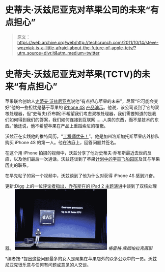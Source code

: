 # 史蒂夫·沃兹尼亚克对苹果公司的未来“有点担心”

> 原文：<https://web.archive.org/web/http://techcrunch.com/2011/10/14/steve-wozniak-is-a-little-afraid-about-the-future-of-apple-tctv/?utm_source=dlvr.it&utm_medium=twitter>

# 史蒂夫·沃兹尼亚克对苹果(TCTV)的未来“有点担心”

苹果联合创始人[史蒂夫·沃兹尼亚克](https://web.archive.org/web/20230204225236/http://www.crunchbase.com/person/steve-wozniak)说他“有点担心苹果的未来”，尽管“它可能会变好”他的一些担忧是基于苹果的 [iPhone 4S](https://web.archive.org/web/20230204225236/http://www.crunchbase.com/product/iphone-4s) [产品演示](https://web.archive.org/web/20230204225236/https://techcrunch.com/2011/10/04/apple-iphone-event-2011-live/)。他说，该公司谈到了它的双核处理器，但“史蒂夫(乔布斯)不希望我们考虑双核处理器，我们需要知道的是我们如何得到我们的答案，我们如何连接到互联网……人类的东西，而不是技术的东西。”他还说，他不希望苹果在产品上重蹈索尼的覆辙。

沃兹正在实践他的推特简历，“[工程师优先！](https://web.archive.org/web/20230204225236/http://twitter.com/#!/stevewoz)”。他是加州洛斯加托斯苹果店外排队购买 iPhone 4S 的第一人。他在法庭上，回答问题并签名。

在这个用 iPhone 拍摄的视频中，沃兹分享了他对史蒂夫·乔布斯最近去世的反应，以及他们最后一次通话。沃兹还谈到了苹果[计划中的宇宙飞船园区](https://web.archive.org/web/20230204225236/https://techcrunch.com/2011/08/13/apples-new-headquarters/)及其与苹果历史的联系。

在早先帖子的另一个视频中，沃兹谈到了他为什么对获得 iPhone 4S 感到兴奋。

更新:Digg 上的一位[评论者指出，乔布斯在](https://web.archive.org/web/20230204225236/http://digg.com/news/business/steve_wozniak_is_a_little_afraid_about_the_future_of_apple_2)[的 iPad 2 主题演讲](https://web.archive.org/web/20230204225236/https://techcrunch.com/2011/03/02/live-blog-apple-ipad-2-event/)中谈到了双核处理器。
[![](img/e17c21e52b4edd6e06440035472cd8f1.png "77a9bcbc-3a52-465f-9f41-1d20f18ca345_400")](https://web.archive.org/web/20230204225236/https://techcrunch.com/wp-content/uploads/2011/10/77a9bcbc-3a52-465f-9f41-1d20f18ca345_400.jpeg) 
*格雷格·库姆帕拉克摄影*

*编者按:*提出这些问题最多的女人是聚集在苹果店外的众多公众中的一员。沃兹尼亚克很乐意与任何有问题或意见的人交谈。
